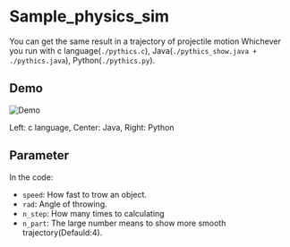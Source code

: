# Sample_physics_sim

You can get the same result in a trajectory of projectile motion Whichever you run with c language(`./pythics.c`), Java(`./pythics_show.java + ./pythics.java`), Python(`./pythics.py`).


## Demo
 ![Demo](https://user-images.githubusercontent.com/8034356/86533496-a0697500-bf0c-11ea-8704-d095551db9ab.png "Demo")

Left: c language, Center: Java, Right: Python


## Parameter 

In the code:
- `speed`: How fast to trow an object.
- `rad`: Angle of throwing.
- `n_step`: How many times to calculating
- `n_part`: The large number means to show more smooth trajectory(Defauld:4).


